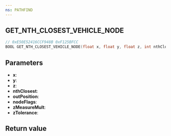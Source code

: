 ```yaml
---
ns: PATHFIND
---
```

## GET_NTH_CLOSEST_VEHICLE_NODE

```c
// 0xE50E52416CCF948B 0xF125BFCC
BOOL GET_NTH_CLOSEST_VEHICLE_NODE(float x, float y, float z, int nthClosest, Vector3* outPosition, int nodeFlags, float zMeasureMult, float zTolerance);
```


## Parameters
* **x**: 
* **y**: 
* **z**: 
* **nthClosest**: 
* **outPosition**: 
* **nodeFlags**: 
* **zMeasureMult**: 
* **zTolerance**: 

## Return value
